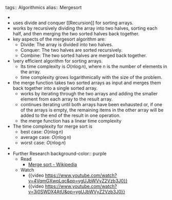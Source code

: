 tags:: Algorithmics
alias:: Mergesort

-
- uses divide and conquer [[Recursion]] for sorting arrays.
- works by recursively dividing the array into two halves, sorting each half, and then merging the two sorted halves back together.
- key aspects of the mergesort algorithm are:
	- Divide: The array is divided into two halves.
	- Conquer: The two halves are sorted recursively.
	- Combine: The two sorted halves are merged back together.
- \very efficient algorithm for sorting arrays.
	- Its time complexity is $O(n \log n)$, where n is the number of elements in the array.
	- time complexity grows logarithmically with the size of the problem.
- the merge function takes two sorted arrays as input and merges them back together into a single sorted array.
	- works by iterating through the two arrays and adding the smaller element from each array to the result array.
	- continues iterating until both arrays have been exhausted or, if one of the arrays is empty, the remaining items in the other array will be added to the end of the result in one operation.
	- the merge function has a linear time complexity
- The time complexity for merge sort is
	- best case: $O(n \log n)$
	- average case: $O(n \log n)$
	- worst case: $O(n \log n)$
-
- Further Research
  background-color:: purple
	- Read
		- [Merge sort - Wikipedia](https://en.wikipedia.org/wiki/Merge_sort)
	- Watch
		- {{video https://www.youtube.com/watch?v=4VqmGXwpLqc&pp=ygUJbWVyZ2Vzb3J0}}
		- {{video https://www.youtube.com/watch?v=3j0SWDX4AtU&pp=ygUJbWVyZ2Vzb3J0}}